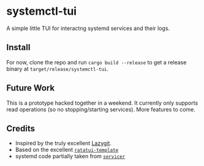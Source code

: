 # systemctl-tui

A simple little TUI for interactng systemd services and their logs. 

## Install

For now, clone the repo and run `cargo build --release` to get a release binary at `target/release/systemctl-tui`.

## Future Work

This is a prototype hacked together in a weekend. It currently only supports read operations (so no stopping/starting services). More features to come.

## Credits

- Inspired by the truly excellent [Lazygit](https://github.com/jesseduffield/lazygit).
- Based on the excellent [`ratatui-template`](https://github.com/kdheepak/ratatui-template/)
- systemd code partially taken from [`servicer`](https://github.com/servicer-labs/servicer)